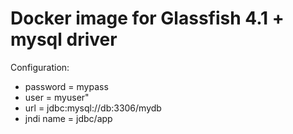 # Docker image for Glassfish 4.1 + mysql driver

Configuration:
* password = mypass
* user = myuser"
* url = jdbc:mysql://db:3306/mydb
* jndi name = jdbc/app

